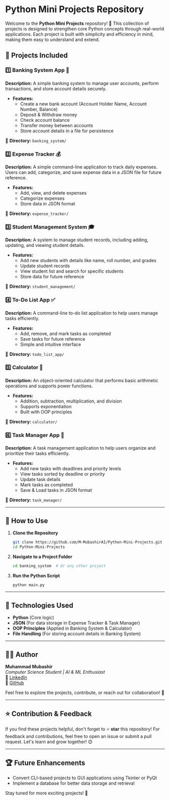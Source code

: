 # Python Mini Projects Repository

Welcome to the **Python Mini Projects** repository! 🚀 This collection of projects is designed to strengthen core Python concepts through real-world applications. Each project is built with simplicity and efficiency in mind, making them easy to understand and extend.

## 📌 Projects Included

### 1️⃣ Banking System App 🏦
**Description:** A simple banking system to manage user accounts, perform transactions, and store account details securely.

- **Features:**
  - Create a new bank account (Account Holder Name, Account Number, Balance)
  - Deposit & Withdraw money
  - Check account balance
  - Transfer money between accounts
  - Store account details in a file for persistence

📂 **Directory:** `banking_system/`

### 2️⃣ Expense Tracker 💰
**Description:** A simple command-line application to track daily expenses. Users can add, categorize, and save expense data in a JSON file for future reference.

- **Features:**
  - Add, view, and delete expenses
  - Categorize expenses
  - Store data in JSON format

📂 **Directory:** `expense_tracker/`

### 3️⃣ Student Management System 🎓
**Description:** A system to manage student records, including adding, updating, and viewing student details.

- **Features:**
  - Add new students with details like name, roll number, and grades
  - Update student records
  - View student list and search for specific students
  - Store data for future reference

📂 **Directory:** `student_management/`

### 4️⃣ To-Do List App ✅
**Description:** A command-line to-do list application to help users manage tasks efficiently.

- **Features:**
  - Add, remove, and mark tasks as completed
  - Save tasks for future reference
  - Simple and intuitive interface

📂 **Directory:** `todo_list_app/`

### 5️⃣ Calculator 🧮
**Description:** An object-oriented calculator that performs basic arithmetic operations and supports power functions.

- **Features:**
  - Addition, subtraction, multiplication, and division
  - Supports exponentiation
  - Built with OOP principles

📂 **Directory:** `calculator/`

### 6️⃣ Task Manager App 📝
**Description:** A task management application to help users organize and prioritize their tasks efficiently.

- **Features:**
  - Add new tasks with deadlines and priority levels
  - View tasks sorted by deadline or priority
  - Update task details
  - Mark tasks as completed
  - Save & Load tasks in JSON format

📂 **Directory:** `task_manager/`

---

## 📖 How to Use

1. **Clone the Repository**
   ```bash
   git clone https://github.com/M-MubashirAI/Python-Mini-Projects.git
   cd Python-Mini-Projects
   ```

2. **Navigate to a Project Folder**
   ```bash
   cd banking_system  # Or any other project
   ```

3. **Run the Python Script**
   ```bash
   python main.py
   ```

---

## 🔧 Technologies Used
- **Python** (Core logic)
- **JSON** (For data storage in Expense Tracker & Task Manager)
- **OOP Principles** (Applied in Banking System & Calculator)
- **File Handling** (For storing account details in Banking System)

---

## 👨‍💻 Author
**Muhammad Mubashir**  
*Computer Science Student | AI & ML Enthusiast*  
🔗 [LinkedIn](https://www.linkedin.com/in/immuhmmadmubashir678)  
🔗 [GitHub](https://github.com/M-MubashirAI)  

Feel free to explore the projects, contribute, or reach out for collaboration! 🚀

---

## ⭐ Contribution & Feedback
If you find these projects helpful, don't forget to ⭐ **star** this repository! For feedback and contributions, feel free to open an issue or submit a pull request. Let's learn and grow together! 😊

---

## 🏆 Future Enhancements
- Convert CLI-based projects to GUI applications using Tkinter or PyQt
- Implement a database for better data storage and retrieval

Stay tuned for more exciting projects! 🚀
